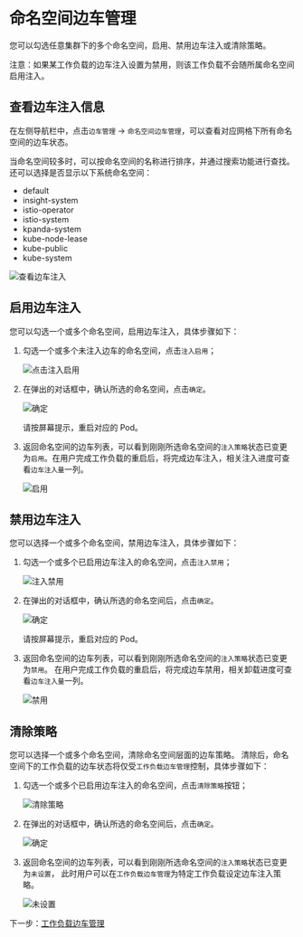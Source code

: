 # 命名空间边车管理

您可以勾选任意集群下的多个命名空间，启用、禁用边车注入或清除策略。

注意：如果某工作负载的边车注入设置为禁用，则该工作负载不会随所属命名空间启用注入。

## 查看边车注入信息

在左侧导航栏中，点击`边车管理` -> `命名空间边车管理`，可以查看对应网格下所有命名空间的边车状态。

当命名空间较多时，可以按命名空间的名称进行排序，并通过搜索功能进行查找。
还可以选择是否显示以下系统命名空间：

- default
- insight-system
- istio-operator
- istio-system
- kpanda-system
- kube-node-lease
- kube-public
- kube-system

![查看边车注入](https://docs.daocloud.io/daocloud-docs-images/docs/zh/docs/mspider/images/ns-sidecar01.png)

## 启用边车注入

您可以勾选一个或多个命名空间，启用边车注入，具体步骤如下：

1. 勾选一个或多个未注入边车的命名空间，点击`注入启用`；

    ![点击注入启用](https://docs.daocloud.io/daocloud-docs-images/docs/zh/docs/mspider/images/ns-sidecar02.png)

2. 在弹出的对话框中，确认所选的命名空间，点击`确定`。

    ![确定](https://docs.daocloud.io/daocloud-docs-images/docs/zh/docs/mspider/images/ns-sidecar03.png)

    请按屏幕提示，重启对应的 Pod。

3. 返回命名空间的边车列表，可以看到刚刚所选命名空间的`注入策略`状态已变更为`启用`。在用户完成工作负载的重启后，将完成边车注入，相关注入进度可查看`边车注入量`一列。

    ![启用](https://docs.daocloud.io/daocloud-docs-images/docs/zh/docs/mspider/images/ns-sidecar03-01.png)

## 禁用边车注入

您可以选择一个或多个命名空间，禁用边车注入，具体步骤如下：

1. 勾选一个或多个已启用边车注入的命名空间，点击`注入禁用`；

    ![注入禁用](https://docs.daocloud.io/daocloud-docs-images/docs/zh/docs/mspider/images/ns-sidecar04.png)

2. 在弹出的对话框中，确认所选的命名空间后，点击`确定`。

    ![确定](https://docs.daocloud.io/daocloud-docs-images/docs/zh/docs/mspider/images/ns-sidecar05.png)

    请按屏幕提示，重启对应的 Pod。

3. 返回命名空间的边车列表，可以看到刚刚所选命名空间的`注入策略`状态已变更为`禁用`。
   在用户完成工作负载的重启后，将完成边车禁用，相关卸载进度可查看`边车注入量`一列。

    ![禁用](https://docs.daocloud.io/daocloud-docs-images/docs/zh/docs/mspider/images/ns-sidecar05-01.png)

## 清除策略

您可以选择一个或多个命名空间，清除命名空间层面的边车策略。
清除后，命名空间下的工作负载的边车状态将仅受`工作负载边车管理`控制，具体步骤如下：

1. 勾选一个或多个已启用边车注入的命名空间，点击`清除策略`按钮；

    ![清除策略](https://docs.daocloud.io/daocloud-docs-images/docs/zh/docs/mspider/images/ns-sidecar04.png)

2. 在弹出的对话框中，确认所选的命名空间后，点击`确定`。

    ![确定](https://docs.daocloud.io/daocloud-docs-images/docs/zh/docs/mspider/images/ns-sidecar07.png)

3. 返回命名空间的边车列表，可以看到刚刚所选命名空间的`注入策略`状态已变更为`未设置`，
   此时用户可以在`工作负载边车管理`为特定工作负载设定边车注入策略。

    ![未设置](https://docs.daocloud.io/daocloud-docs-images/docs/zh/docs/mspider/images/ns-sidecar07-01.png)

下一步：[工作负载边车管理](./workload-sidecar.md)
